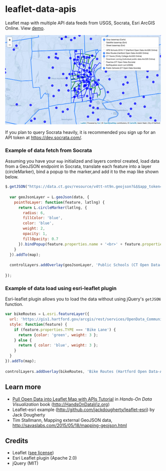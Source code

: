 # leaflet-data-apis
Leaflet map with multiple API data feeds from USGS, Socrata, Esri ArcGIS Online. View [demo](https://handsondataviz.github.io/leaflet-data-apis/index.html).

![Screenshot](images/screenshot.png)

If you plan to query Socrata heavily, it is recommended you sign up for an API token at https://dev.socrata.com/.

### Example of data fetch from Socrata

Assuming you have your `map` initialized and layers control created, load data from a GeoJSON endpoint in Socrata, translate each feature into a layer (circleMarker), bind a popup to the marker,and add it to the map like shown below.

```javascript
$.getJSON("https://data.ct.gov/resource/v4tt-nt9n.geojson?&$$app_token=QVVY3I72SVPbxBYlTM8fA7eet", function(data) {
  
  var geoJsonLayer = L.geoJson(data, {
    pointToLayer: function(feature, latlng) {
      return L.circleMarker(latlng, {
        radius: 6,
        fillColor: 'blue',
        color: 'blue',
        weight: 2,
        opacity: 1,
        fillOpacity: 0.7
      }).bindPopup(feature.properties.name + '<br>' + feature.properties.district_name);
    }
  }).addTo(map);

  controlLayers.addOverlay(geoJsonLayer, 'Public Schools (CT Open Data-Socrata)');

});
```

### Example of data load using esri-leaflet plugin

Esri-leaflet plugin allows you to load the data without using jQuery's `getJSON` function.

```javascript
var bikeRoutes = L.esri.featureLayer({
  url: 'https://gis1.hartford.gov/arcgis/rest/services/OpenData_Community/MapServer/9',
  style: function(feature) {
    if (feature.properties.TYPE === 'Bike Lane') {
      return {color: 'green', weight: 3 };
    } else {
      return { color: 'blue', weight: 3 };
    }
  }
}).addTo(map);

controlLayers.addOverlay(bikeRoutes, 'Bike Routes (Hartford Open Data-ArcGIS Online)');
```

## Learn more

- [Pull Open Data into Leaflet Map with APIs Tutorial](https://handsondataviz.org/leaflet-maps-open-apis.html) in *Hands-On Data Visualization* book (http://HandsOnDataViz.org)
- Leaflet-esri example (http://github.com/jackdougherty/leaflet-esri) by Jack Dougherty
- Tim Stallmann, Mapping external GeoJSON data, http://savaslabs.com/2015/05/18/mapping-geojson.html

## Credits
* Leaflet ([see license](https://github.com/Leaflet/Leaflet/blob/master/LICENSE))
* Esri Leaflet plugin (Apache 2.0)
* jQuery (MIT)
